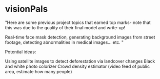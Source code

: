 # visionPals

"Here are some previous project topics that earned top marks- note that this was due to the quality of their final model and write-up! 

Real-time face mask detection,  generating background images from street footage,  detecting abnormalities in medical images... etc. "

Potential ideas:

Using satellite images to detect deforestation via landcover changes
Black and white photo colorizer
Crowd density estimator (video feed of public area, estimate how many people)
